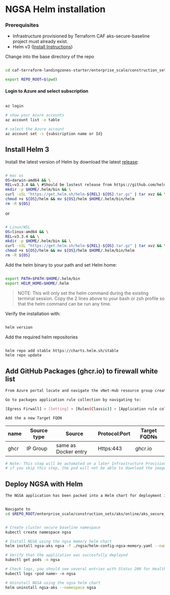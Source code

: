 # NGSA Helm installation

### Prerequisites

- Infrastructure provisioned by Terraform CAF aks-secure-baseline project must already exist.
- Helm v3 ([Install Instructions](https://helm.sh/docs/intro/install/))


Change into the base directory of the repo

```bash

cd caf-terraform-landingzones-starter/enterprise_scale/construction_sets/aks/online/aks_secure_baseline/ngsa

export REPO_ROOT=$(pwd)

```

#### Login to Azure and select subscription

```bash

az login

# show your Azure accounts
az account list -o table

# select the Azure account
az account set -s {subscription name or Id}

```

## Install Helm 3

Install the latest version of Helm by download the latest [release](https://github.com/helm/helm/releases):

```bash

# mac os
OS=darwin-amd64 && \
REL=v3.3.4 && \ #Should be lastest release from https://github.com/helm/helm/releases
mkdir -p $HOME/.helm/bin && \
curl -sSL "https://get.helm.sh/helm-${REL}-${OS}.tar.gz" | tar xvz && \
chmod +x ${OS}/helm && mv ${OS}/helm $HOME/.helm/bin/helm
rm -R ${OS}

```

or

```bash

# Linux/WSL
OS=linux-amd64 && \
REL=v3.3.4 && \
mkdir -p $HOME/.helm/bin && \
curl -sSL "https://get.helm.sh/helm-${REL}-${OS}.tar.gz" | tar xvz && \
chmod +x ${OS}/helm && mv ${OS}/helm $HOME/.helm/bin/helm
rm -R ${OS}

```

Add the helm binary to your path and set Helm home:

```bash

export PATH=$PATH:$HOME/.helm/bin
export HELM_HOME=$HOME/.helm

```

>NOTE: This will only set the helm command during the existing terminal session. Copy the 2 lines above to your bash or zsh profile so that the helm command can be run any time.

Verify the installation with:

```bash

helm version

```

Add the required helm repositories

```bash

helm repo add stable https://charts.helm.sh/stable
helm repo update

```

## Add GitHub Packages (ghcr.io) to firewall white list

```bash
From Azure portal locate and navigate the vNet-Hub resource group created by Infrastructure Provisioning, e.g. vnet-hub-re1, then locate the egress firewall resource.

Go to packages application rule collection by navigating to:

[Egress Firwall] > [Setting] > [Rules(Classic)] > [Application rule collection] > [Packages]

Add the a new Target FQDN
```

| **name**  | **Source type** |      **Source**     | **Protocol:Port** | **Target FQDNs** |
|-----------|-----------------|---------------------|-------------------|------------------|
| ghcr      | IP Group        |same as Docker entry |     Https:443     |     ghcr.io      |

```bash
# Note: This step will be automated on a later Infrastructure Provisioning release.
# if you skip this step, the pod will not be able to download the image.
```


## Deploy NGSA with Helm
```bash
The NGSA application has been packed into a Helm chart for deployment into the cluster. The following instructions will walk you through the manual process of deployment of the helm chart and is recommended for development and testing.
```

```bash

Navigate to 
cd $REPO_ROOT/enterprise_scale/construction_sets/aks/online/aks_secure_baseline


# Create cluster secure baseline namespace
kubectl create namespace ngsa

# Install NGSA using the ngsa memory helm chart
helm install ngsa-aks ngsa -f ./ngsa/helm-config-ngsa-memory.yaml --namespace ngsa

# Verify that the application was succesfully deployed
kubectl get pods -n ngsa

# Check logs, you should see several entries with Status 200 for Healthz
kubectl logs <pod name> -n ngsa

# Uninstall NGSA using the ngsa helm chart
helm uninstall ngsa-aks --namespace ngsa

```
